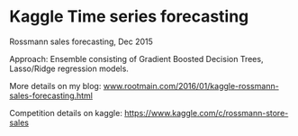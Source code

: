 # Kaggle Time series forecasting

Rossmann sales forecasting, Dec 2015

Approach: Ensemble consisting of Gradient Boosted Decision Trees, Lasso/Ridge regression models.

More details on my blog: www.rootmain.com/2016/01/kaggle-rossmann-sales-forecasting.html

Competition details on kaggle: https://www.kaggle.com/c/rossmann-store-sales
